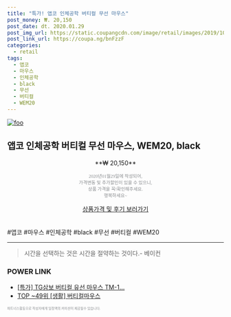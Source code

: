 ```yaml
--- 
title: "특가! 앱코 인체공학 버티컬 무선 마우스" 
post_money: ₩. 20,150 
post_date: dt. 2020.01.29 
post_img_url: https://static.coupangcdn.com/image/retail/images/2019/10/07/17/1/5004a4dc-c9b8-45c2-ba73-14e4bf0e8bc4.jpg 
post_link_url: https://coupa.ng/bnFzzF 
categories: 
  - retail 
tags: 
  - 앱코 
  - 마우스 
  - 인체공학 
  - black 
  - 무선 
  - 버티컬 
  - WEM20 
--- 
```

[![foo](https://static.coupangcdn.com/image/retail/images/2019/10/07/17/1/5004a4dc-c9b8-45c2-ba73-14e4bf0e8bc4.jpg)](https://coupa.ng/bnFzzF) 

## 앱코 인체공학 버티컬 무선 마우스, WEM20, black 
<p style="text-align: center;">**₩ 20,150**</p> 
<p style="text-align: center;"><span style="color: #898c8f; font-family: Georgia,Times,serif; font-size: 0.75em;">2020년01월29일에 작성되어, <br>가격변동 및 추가할인이 있을 수 있으니,<br> 상품 가격을 꼭!확인해주세요.<br>행복하세요~</span> 
</p>	 
<div markdown="0" style="text-align: center;"><a href="https://coupa.ng/bnFzzF" class="btn btn--success">상품가격 및 후기 보러가기</a></div> 
<br><br> 
  #앱코 #마우스 #인체공학 #black #무선 #버티컬 #WEM20 
<hr> 

> 시간을 선택하는 것은 시간을 절약하는 것이다.- 베이컨 


### POWER LINK

* <a href="https://blog.naver.com/sakai111/221790758702" target="_blank">[특가] TG삼보 버티컬 유선 마우스 TM-1...</a>
* <a href="https://blog.naver.com/an0733/221788377073" target="_blank"> TOP ~49위 [생활] 버티컬마우스</a>

<span style="color: #898c8f; font-family: Georgia,Times,serif; font-size: 0.55em;">파트너스활동으로 작성자에게 일정액의 커미션이 제공될수 있습니다.</span> 
